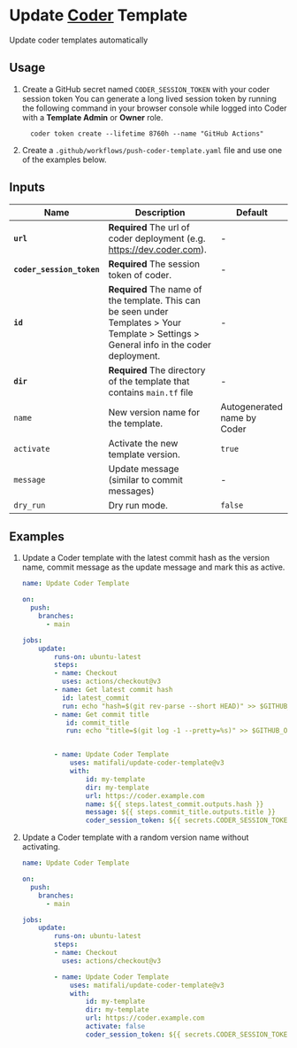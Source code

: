 # Update [Coder](https://github.com/coder/coder) Template

Update coder templates automatically

## Usage

1. Create a GitHub secret named `CODER_SESSION_TOKEN` with your coder session token
   You can generate a long lived session token by running the following command in your browser console while logged into Coder with a **Template Admin** or **Owner** role.

    ```shell
      coder token create --lifetime 8760h --name "GitHub Actions"
    ```

2. Create a `.github/workflows/push-coder-template.yaml` file and use one of the examples below.

## Inputs

| Name                      | Description                                                                                                                                | Default                     |
|---------------------------|--------------------------------------------------------------------------------------------------------------------------------------------|-----------------------------|
| **`url`**                 | **Required** The url of coder deployment (e.g. <https://dev.coder.com>).                                                                   | -                           |
| **`coder_session_token`** | **Required** The session token of coder.                                                                                                   | -                           |
| **`id`**                  | **Required** The name of the template. This can be seen under Templates > Your Template > Settings > General info in the coder deployment. | -                           |
| **`dir`**                 | **Required** The directory of the template that contains `main.tf` file                                                                    | -                           |
| `name`                    | New version name for the template.                                                                                                         | Autogenerated name by Coder |
| `activate`                | Activate the new template version.                                                                                                         | `true`                      |
| `message`                 | Update message (similar to commit messages)                                                                                                | -                           |
| `dry_run`                 | Dry run mode.                                                                                                                              | `false`                     |


## Examples

1. Update a Coder template with the latest commit hash as the version name, commit message as the update message and mark this as active.

   ```yaml
   name: Update Coder Template

   on:
     push:
       branches:
         - main

   jobs:
       update:
           runs-on: ubuntu-latest
           steps:
           - name: Checkout
             uses: actions/checkout@v3
           - name: Get latest commit hash
             id: latest_commit
             run: echo "hash=$(git rev-parse --short HEAD)" >> $GITHUB_OUTPUT
           - name: Get commit title
              id: commit_title
              run: echo "title=$(git log -1 --pretty=%s)" >> $GITHUB_OUTPUT


           - name: Update Coder Template
               uses: matifali/update-coder-template@v3
               with:
                   id: my-template
                   dir: my-template
                   url: https://coder.example.com
                   name: ${{ steps.latest_commit.outputs.hash }}
                   message: ${{ steps.commit_title.outputs.title }}
                   coder_session_token: ${{ secrets.CODER_SESSION_TOKEN }}
   ```

2. Update a Coder template with a random version name without activating.

   ```yaml
   name: Update Coder Template

   on:
     push:
       branches:
         - main

   jobs:
       update:
           runs-on: ubuntu-latest
           steps:
           - name: Checkout
             uses: actions/checkout@v3

           - name: Update Coder Template
               uses: matifali/update-coder-template@v3
               with:
                   id: my-template
                   dir: my-template
                   url: https://coder.example.com
                   activate: false
                   coder_session_token: ${{ secrets.CODER_SESSION_TOKEN }}
   ```
